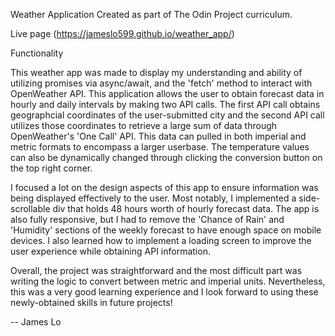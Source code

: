 Weather Application Created as part of The Odin Project curriculum.

Live page (https://jameslo599.github.io/weather_app/)

Functionality

This weather app was made to display my understanding and ability of utilizing promises via async/await, and the 'fetch' method to interact with OpenWeather API. This application allows the user to obtain forecast data in hourly and daily intervals by making two API calls. The first API call obtains geographcial coordinates of the user-submitted city and the second API call utilizes those coordinates to retrieve a large sum of data through OpenWeather's 'One Call' API. This data can pulled in both imperial and metric formats to encompass a larger userbase. The temperature values can also be dynamically changed through clicking the conversion button on the top right corner. 

I focused a lot on the design aspects of this app to ensure information was being displayed effectively to the user. Most notably, I implemented a side-scrollable div that holds 48 hours worth of hourly forecast data. The app is also fully responsive, but I had to remove the 'Chance of Rain' and 'Humidity' sections of the weekly forecast to have enough space on mobile devices. I also learned how to implement a loading screen to improve the user experience while obtaining API information.

Overall, the project was straightforward and the most difficult part was writing the logic to convert between metric and imperial units. Nevertheless, this was a very good learning experience and I look forward to using these newly-obtained skills in future projects!

-- James Lo
